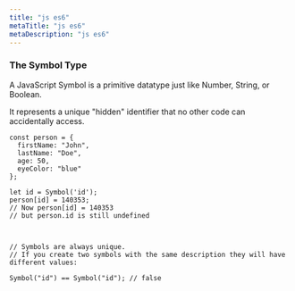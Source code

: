 ```yaml
---
title: "js es6"
metaTitle: "js es6"
metaDescription: "js es6"
---
```




### The Symbol Type
A JavaScript Symbol is a primitive datatype just like Number, String, or Boolean.

It represents a unique "hidden" identifier that no other code can accidentally access.
```
const person = {
  firstName: "John",
  lastName: "Doe",
  age: 50,
  eyeColor: "blue"
};

let id = Symbol('id');
person[id] = 140353;
// Now person[id] = 140353
// but person.id is still undefined



// Symbols are always unique.
// If you create two symbols with the same description they will have different values:

Symbol("id") == Symbol("id"); // false
```